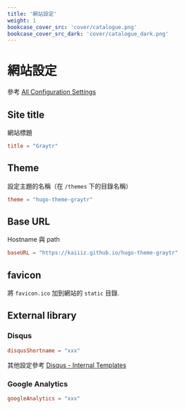 ```yaml
---
title: '網站設定'
weight: 1
bookcase_cover_src: 'cover/catalogue.png'
bookcase_cover_src_dark: 'cover/catalogue_dark.png'
---
```


# 網站設定

參考 [All Configuration Settings](https://gohugo.io/getting-started/configuration/#all-configuration-settings)

## Site title

網站標題

```toml
title = "Graytr"
```

## Theme

設定主題的名稱（在 `/themes` 下的目錄名稱）

```toml
theme = "hugo-theme-graytr"
```

## Base URL

Hostname 與 path

```toml
baseURL = "https://kaiiiz.github.io/hugo-theme-graytr"
```

## favicon

將 `favicon.ico` 加到網站的 `static` 目錄.

## External library

### Disqus

```toml
disqusShortname = "xxx"
```

其他設定參考 [Disqus - Internal Templates](https://gohugo.io/templates/internal/#disqus)

### Google Analytics

```toml
googleAnalytics = "xxx"
```
